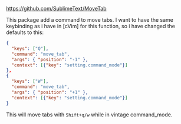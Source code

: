<https://github.com/SublimeText/MoveTab>  

This package add a command to move tabs. I want to have the same keybinding as i have in [cVim] for this function, so i have changed the defaults to this:  

``` JSON
{
  "keys": ["Q"],
  "command": "move_tab",
  "args": { "position": "-1" },
  "context": [{"key": "setting.command_mode"}]
},
{
  "keys": ["W"],
  "command": "move_tab",
  "args": { "position": "+1" },
  "context": [{"key": "setting.command_mode"}]
}
```

This will move tabs with `Shift+q/w` while in vintage command_mode.  



